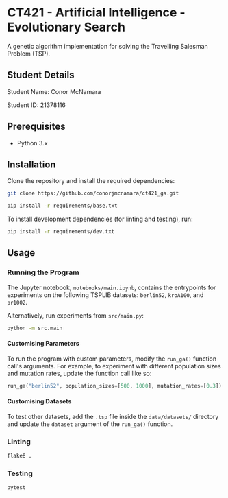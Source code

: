 # CT421 - Artificial Intelligence - Evolutionary Search

A genetic algorithm implementation for solving the Travelling Salesman Problem (TSP).

## Student Details
Student Name: Conor McNamara

Student ID: 21378116

## Prerequisites
- Python 3.x

## Installation
Clone the repository and install the required dependencies:

```sh
git clone https://github.com/conorjmcnamara/ct421_ga.git

pip install -r requirements/base.txt
```

To install development dependencies (for linting and testing), run:

```sh
pip install -r requirements/dev.txt
```

## Usage
### Running the Program
The Jupyter notebook, `notebooks/main.ipynb`, contains the entrypoints for experiments on the following TSPLIB datasets: `berlin52`, `kroA100`, and `pr1002`.

Alternatively, run experiments from `src/main.py`:
```sh
python -m src.main 
```

#### Customising Parameters
To run the program with custom parameters, modify the `run_ga()` function call's arguments. For example, to experiment with different population sizes and mutation rates, update the function call like so:

```py
run_ga("berlin52", population_sizes=[500, 1000], mutation_rates=[0.3])
```

#### Customising Datasets
To test other datasets, add the `.tsp` file inside the `data/datasets/` directory and update the `dataset` argument of the `run_ga()` function.

### Linting
```sh
flake8 .
```

### Testing
```sh
pytest
```